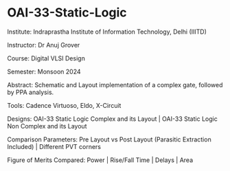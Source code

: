 # OAI-33-Static-Logic
Institute: Indraprastha Institute of Information Technology, Delhi (IIITD)

Instructor: Dr Anuj Grover

Course: Digital VLSI Design

Semester: Monsoon 2024

Abstract: Schematic and Layout implementation of a complex gate, followed by PPA analysis.

Tools: Cadence Virtuoso, Eldo, X-Circuit

Designs: OAI-33 Static Logic Complex and its Layout | OAI-33 Static Logic Non Complex and its Layout

Comparison Parameters: Pre Layout vs Post Layout (Parasitic Extraction Included) | Different PVT corners

Figure of Merits Compared: Power | Rise/Fall Time | Delays | Area
